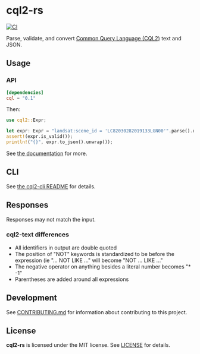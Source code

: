 # cql2-rs

[![CI](https://github.com/developmentseed/cql2-rs/actions/workflows/ci.yml/badge.svg)](https://github.com/developmentseed/cql2-rs/actions/workflows/ci.yml)

Parse, validate, and convert [Common Query Language (CQL2)](https://www.ogc.org/standard/cql2/) text and JSON.

## Usage

### API

```toml
[dependencies]
cql = "0.1"
```

Then:

```rust
use cql2::Expr;

let expr: Expr = "landsat:scene_id = 'LC82030282019133LGN00'".parse().unwrap();
assert!(expr.is_valid());
println!("{}", expr.to_json().unwrap());
```

See [the documentation](https://docs.rs/cql2) for more.

## CLI

See [the cql2-cli README](./cli/README.md) for details.

## Responses

Responses may not match the input.

### cql2-text differences

- All identifiers in output are double quoted
- The position of "NOT" keywords is standardized to be before the expression (ie "... NOT LIKE ..." will become "NOT ... LIKE ..."
- The negative operator on anything besides a literal number becomes "* -1"
- Parentheses are added around all expressions

## Development

See [CONTRIBUTING.md](./CONTRIBUTING.md) for information about contributing to this project.

## License

**cql2-rs** is licensed under the MIT license.
See [LICENSE](./LICENSE) for details.
